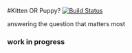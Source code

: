 #Kitten OR Puppy?
[![Build Status](https://travis-ci.org/hovancik/kitten-or-puppy.svg?branch=master)](https://travis-ci.org/hovancik/kitten-or-puppy)

answering the question that matters most

### work in progress
